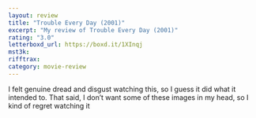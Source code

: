 ```yaml
---
layout: review
title: "Trouble Every Day (2001)"
excerpt: "My review of Trouble Every Day (2001)"
rating: "3.0"
letterboxd_url: https://boxd.it/1XInqj
mst3k:
rifftrax:
category: movie-review
---
```


I felt genuine dread and disgust watching this, so I guess it did what it intended to. That said, I don’t want some of these images in my head, so I kind of regret watching it

